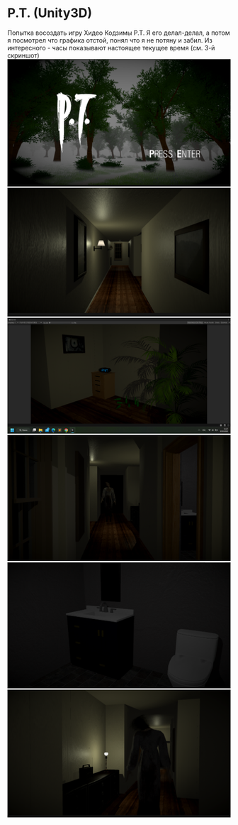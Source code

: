 # P.T. (Unity3D)
Попытка восоздать игру Хидео Кодзимы P.T. Я его делал-делал, а потом я посмотрел что графика отстой, понял что я не потяну и забил.
Из интересного - часы показывают настоящее текущее время (см. 3-й скриншот)
![alt text](https://github.com/WhiteSun13/PT_Unity3D/blob/main/SCREENSHOTS/Scr1.png?raw=true)
![alt text](https://github.com/WhiteSun13/PT_Unity3D/blob/main/SCREENSHOTS/Scr2.png?raw=true)
![alt text](https://github.com/WhiteSun13/PT_Unity3D/blob/main/SCREENSHOTS/Scr3.png?raw=true)
![alt text](https://github.com/WhiteSun13/PT_Unity3D/blob/main/SCREENSHOTS/Scr4.png?raw=true)
![alt text](https://github.com/WhiteSun13/PT_Unity3D/blob/main/SCREENSHOTS/Scr5.png?raw=true)
![alt text](https://github.com/WhiteSun13/PT_Unity3D/blob/main/SCREENSHOTS/Scr6.png?raw=true)